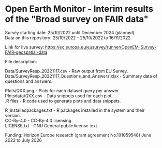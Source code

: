# Open Earth Monitor - Interim results of the "Broad survey on FAIR data" 

Survey starting date: 25/10/2022 until December 2024 (planned).<br>
Data on this repository: 25/10/2022 - 25/10/2022 to 16/11/2022.<br>

Link for live survey: https://ec.europa.eu/eusurvey/runner/OpenEM-Survey-FAIR-geospatial-data <br>

File description:<br>

Data/SurveyResp_20221117.csv                          - Raw output from EU Survey.<br>
Data/SurveyResp_20221117_Questions_and_Answers.xlsx   - Summary data of questions and answers.<br>

Plots/QXX.png                                         - Plots for each dataset query per answer.<br>
Plotsdata/QXX.csv                                     - Data snippets used for each plot.<br>
.R files                                              - R code used to generate plots and data snippets.<br>

R_installedpackages.txt                               - R packages installed in the system and their version.<br>
CC-By-4.0                                             - CC-By-4.0 licensing.<br>
LICENSE.txt                                           - GNU General public license text.<br>

Funding:
Horizon Europe research (grant agreement No.101059548)
June 2022 to July 2026
